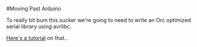 #Moving Past Arduino

To really bit bum this sucker we're going to need to write an Orc optimized serial library using avrlibc.

[Here's a tutorial](http://www.appelsiini.net/2011/simple-usart-with-avr-libc) on that..